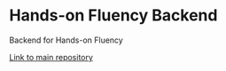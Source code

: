 # Hands-on Fluency Backend

Backend for Hands-on Fluency

[Link to main repository](https://github.com/13lack13lood/Hands-On-Fluency)
